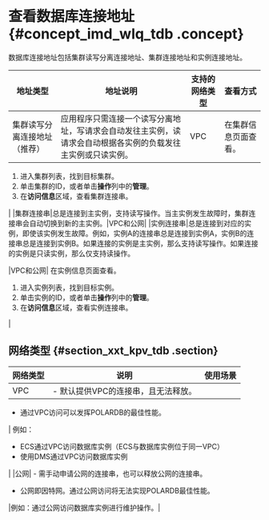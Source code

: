 # 查看数据库连接地址 {#concept_imd_wlq_tdb .concept}

数据库连接地址包括集群读写分离连接地址、集群连接地址和实例连接地址。

|地址类型|地址说明|支持的网络类型|查看方式|
|----|----|-------|----|
|集群读写分离连接地址（推荐）|应用程序只需连接一个读写分离地址，写请求会自动发往主实例，读请求会自动根据各实例的负载发往主实例或只读实例。|VPC| 在集群信息页面查看。

 1.  进入集群列表，找到目标集群。
2.  单击集群的ID，或者单击**操作**列中的**管理**。
3.  在**访问信息**区域，查看集群连接串。

 |
|集群连接串|总是连接到主实例，支持读写操作。当主实例发生故障时，集群连接串会自动切换到新的主实例。|VPC和公网|
|实例连接串|总是连接到对应的实例，即使该实例发生故障。例如，实例A的连接串总是连接到实例A，实例B的连接串总是连接到实例B。如果连接的实例是主实例，那么支持读写操作。如果连接的实例是只读实例，那么仅支持读操作。

|VPC和公网| 在实例信息页面查看。

 1.  进入实例列表，找到目标实例。
2.  单击实例的ID，或者单击**操作**列中的**管理**。
3.  在**访问信息**区域，查看实例连接串。

 |

## 网络类型 {#section_xxt_kpv_tdb .section}

|网络类型|说明|使用场景|
|----|--|----|
|VPC| -   默认提供VPC的连接串，且无法释放。
-   通过VPC访问可以发挥POLARDB的最佳性能。

 | 例如：

 -   ECS通过VPC访问数据库实例（ECS与数据库实例位于同一VPC）
-   使用DMS通过VPC访问数据库实例

 |
|公网| -   需手动申请公网的连接串，也可以释放公网的连接串。
-   公网即因特网。通过公网访问将无法实现POLARDB最佳性能。

 |例如：通过公网访问数据库实例进行维护操作。|

